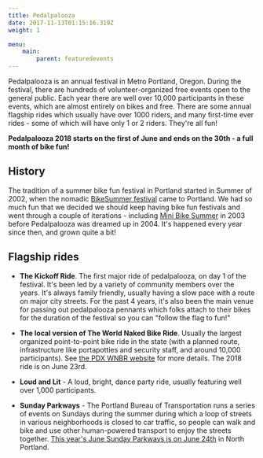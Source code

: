 ```yaml
---
title: Pedalpalooza
date: 2017-11-13T01:15:16.319Z
weight: 1

menu:
    main:
        parent: featuredevents
---
```

Pedalpalooza is an annual festival in Metro Portland, Oregon.  During the festival, there are hundreds of volunteer-organized free events open to the general public.  Each year there are well over 10,000 participants in these events, which are almost entirely on bikes and free.  There are some annual flagship rides which usually have over 1000 riders, and many first-time ever rides - some of which will have only 1 or 2 riders.  They're all fun!

**Pedalpalooza 2018 starts on the first of June and ends on the 30th - a full month of bike fun!**

## History

The tradition of a summer bike fun festival in Portland started in Summer of 2002, when the nomadic [BikeSummer festival](http://criticalmass.wikia.com/wiki/Bike_Summer!) came to Portland.  We had so much fun that we decided we should keep having bike fun festivals and went through a couple of iterations - including [Mini Bike Summer](https://www.portlandmercury.com/news/summer-bike-events/Content?oid=29035) in 2003 before Pedalpalooza was dreamed up in 2004.  It's happened every year since then, and grown quite a bit!  

## Flagship rides

- **The Kickoff Ride**.  The first major ride of pedalpalooza, on day 1 of the festival. It's been led by a variety of community members over the years.  It's always family friendly, usually having a slow pace with a route on major city streets. For the past 4 years, it's also been the main venue for passing out pedalpalooza pennants which folks attach to their bikes for the duration of the festival so you can "follow the flag to fun!"

- **The local version of The World Naked Bike Ride**.  Usually the largest organized point-to-point bike ride in the state (with a planned route, infrastructure like portapotties and security staff, and around 10,000 participants). See [the PDX WNBR website](http://pdxwnbr.org) for more details.  The 2018 ride is on June 23rd.

- **Loud and Lit** - A loud, bright, dance party ride, usually featuring well over 1,000 participants.

- **Sunday Parkways** - The Portland Bureau of Transportation runs a series of events on Sundays during the summer during which a loop of streets in various neighborhoods is closed to car traffic, so people can walk and bike and use other human-powered transport to enjoy the streets together.  [This year's June Sunday Parkways is on June 24th](https://www.portlandoregon.gov/transportation/67622) in North Portland.



